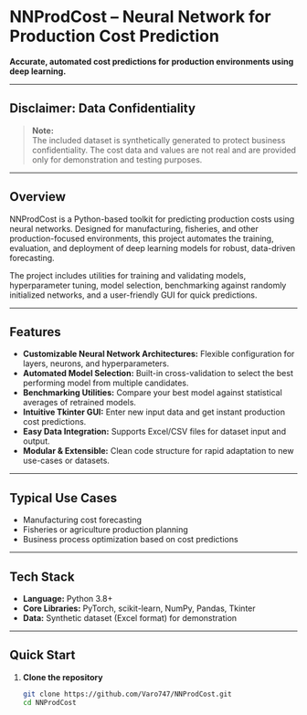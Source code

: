 # NNProdCost – Neural Network for Production Cost Prediction

**Accurate, automated cost predictions for production environments using deep learning.**

---

## Disclaimer: Data Confidentiality

> **Note:**  
> The included dataset is synthetically generated to protect business confidentiality. The cost data and values are not real and are provided only for demonstration and testing purposes.

---

## Overview

NNProdCost is a Python-based toolkit for predicting production costs using neural networks. Designed for manufacturing, fisheries, and other production-focused environments, this project automates the training, evaluation, and deployment of deep learning models for robust, data-driven forecasting.

The project includes utilities for training and validating models, hyperparameter tuning, model selection, benchmarking against randomly initialized networks, and a user-friendly GUI for quick predictions.

---

## Features

- **Customizable Neural Network Architectures:** Flexible configuration for layers, neurons, and hyperparameters.
- **Automated Model Selection:** Built-in cross-validation to select the best performing model from multiple candidates.
- **Benchmarking Utilities:** Compare your best model against statistical averages of retrained models.
- **Intuitive Tkinter GUI:** Enter new input data and get instant production cost predictions.
- **Easy Data Integration:** Supports Excel/CSV files for dataset input and output.
- **Modular & Extensible:** Clean code structure for rapid adaptation to new use-cases or datasets.

---

## Typical Use Cases

- Manufacturing cost forecasting
- Fisheries or agriculture production planning
- Business process optimization based on cost predictions

---

## Tech Stack

- **Language:** Python 3.8+
- **Core Libraries:** PyTorch, scikit-learn, NumPy, Pandas, Tkinter
- **Data:** Synthetic dataset (Excel format) for demonstration

---

## Quick Start

1. **Clone the repository**
   ```bash
   git clone https://github.com/Varo747/NNProdCost.git
   cd NNProdCost
